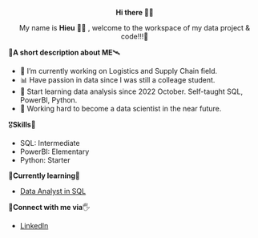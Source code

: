 <p align="center">
   <b> Hi there </b> 🙋‍♂️
</p>
<p align="center">
  My name is <b>Hieu</b> 🧑‍💻 , welcome to the workspace of my data project & code!!!🔭
</p>

🚀**A short description about ME**🛰️
- 🔭 I’m currently working on Logistics and Supply Chain field.
- 📊 Have passion in data since I was still a colleage student.
- 📖 Start learning data analysis since 2022 October. Self-taught SQL, PowerBI, Python.
- 💪 Working hard to become a data scientist in the near future.

🎖️**Skills**🏅
- SQL: Intermediate
- PowerBI: Elementary
- Python: Starter

📕**Currently learning**📘
- [Data Analyst in SQL](https://app.datacamp.com/learn/career-tracks/data-analyst-in-sql)

👋**Connect with me via**🖐️
- [LinkedIn](https://www.linkedin.com/in/hieucabo/)

